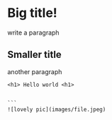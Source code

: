 # Big title!
write a paragraph

## Smaller title
another paragraph


````
<h1> Hello world <h1>


``` 
![lovely pic](images/file.jpeg)
